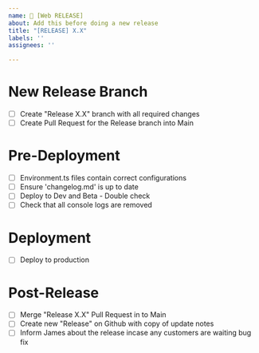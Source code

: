 ```yaml
---
name: 🚀 [Web RELEASE]
about: Add this before doing a new release
title: "[RELEASE] X.X"
labels: ''
assignees: ''

---
```


# New Release Branch
- [ ] Create "Release X.X" branch with all required changes
- [ ] Create Pull Request for the Release branch into Main

# Pre-Deployment
- [ ] Environment.ts files contain correct configurations
- [ ] Ensure 'changelog.md' is up to date
- [ ] Deploy to Dev and Beta - Double check
- [ ] Check that all console logs are removed

# Deployment
- [ ] Deploy to production

# Post-Release
- [ ] Merge "Release X.X" Pull Request in to Main
- [ ] Create new "Release" on Github with copy of update notes
- [ ] Inform James about the release incase any customers are waiting bug fix